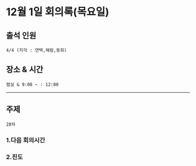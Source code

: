 # **12월 1일 회의록(목요일)**

## **출석 인원**
```
4/4 (지각 : 연택,해람,동휘)
```

## **장소 & 시간**
```
랩실 & 9:00 ~ : 12:00
```
---
## **주제**
```
28차
```

### **1.다음 회의시간**

### **2.진도**